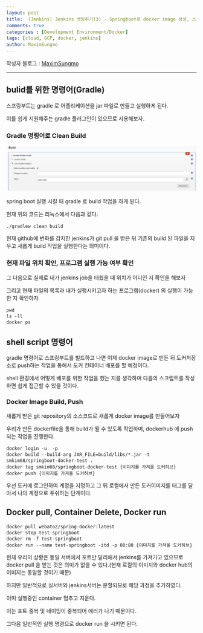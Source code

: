 ```yaml
---
layout: post
title:  (Jenkins) Jenkins 셋팅하기(3) - Springboot로 docker image 생성, 스크립트 작성
comments: true
categories : [Development Environment/Docker]
tags: [cloud, GCP, docker, jenkins]
author: MaximSungmo
---
```

작성자 블로그 : [MaximSungmo](https://maximsungmo.github.io/)

---

## bulid를 위한 명령어(Gradle)

스프링부트는 gradle 로 어플리케이션을 jar 파일로 만들고 실행하게 된다. 

이를 쉽게 지원해주는 gradle 플러그인이 있으므로 사용해보자.



### Gradle 명령어로 Clean Build

![1581550818516](/assets/images/1581550818516.png)

spring boot 실행 시킬 때 gradle 로 build 작업을 하게 된다.

현재 위의 코드는 리눅스에서 다음과 같다.

```
./gradlew clean build
```

현재 github에 변화를 감지한 jenkins가 git pull 을 받은 뒤  기존의 build 된 파일을 지우고 새롭게 build 작업을 실행한다는 의미이다.

### 현재 파일 위치 확인, 프로그램 실행 가능 여부 확인

그 다음으로 실제로 내가 jenkins job을 태웠을 때 위치가 어디인 지 확인을 해보자

그리고 현재 파일의 목록과 내가 실행시키고자 하는 프로그램(docker) 의 실행이 가능한 지 확인하자

```
pwd
ls -ll
docker ps
```



## shell script 명령어 

gradle 명령어로 스프링부트를 빌드하고 나면 이제 docker image로 만든 뒤 도커저장소로 push하는 작업을 통해서 도커 컨테이너 배포를 할 예정이다.

shell 환경에서 어떻게 배포를 위한 작업을 했는 지를 생각하며 다음의 스크립트를 작성하면 쉽게 접근할 수 있을 것이다. 


### Docker Image Build, Push

새롭게 받은 git repository의 소스코드로 새롭게 docker image를 만들어보자

우리가 만든 dockerfile을 통해  build가 될 수 있도록 작업하며, dockerhub 에 push 되는 작업을 진행한다.

```
docker login -u  -p 
docker build --build-arg JAR_FILE=build/libs/*.jar -t smkim08/springboot-docker-test .
docker tag smkim08/springboot-docker-test {이미지를 가져올 도커허브}
docker push {이미지를 가져올 도커허브}
```

우선 도커에 로그인하여 계정을 지정하고 그 뒤 로컬에서 만든 도커이미지를 태그를 달아서 나의 계정으로 푸쉬하는 단계이다.



## Docker pull, Container Delete, Docker run

```
docker pull webatoz/spring-docker:latest
docker stop test-springboot
docker rm -f test-springboot
docker run --name test-springboot -itd -p 80:80 {이미지를 가져올 도커허브}
```

현재 우리의 상황은 동일 서버에서 포트만 달리해서 jenkins를 가져가고 있으므로 docker pull 을 받는 것은 의미가 없을 수 있다.(현재 로컬의 이미지와 docker hub의 이미지는 동일할 것이기 때문)

하지만 일반적으로 실서버와 jenkins서버는 분할되므로 해당 과정을 추가하였다.

이미 실행중인 container 멈추고 지운다. 

이는 포트 중복 및 네이밍이 중복되어 에러가 나기 때문이다.

그다음 일반적인 실행 명령으로 docker run 을 시키면 된다.